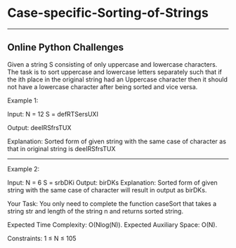 # Case-specific-Sorting-of-Strings
----------------------------------------------
Online Python Challenges
----------------------------------------------

Given a string S consisting of only uppercase and lowercase characters. The task is to sort uppercase and lowercase letters separately such that if the ith place in the original string had an Uppercase character then it should not have a lowercase character after being sorted and vice versa.

Example 1:

Input:
N = 12
S = defRTSersUXI


Output: deeIRSfrsTUX


Explanation: Sorted form of given string
with the same case of character as that
in original string is deeIRSfrsTUX

-------------------------------------------------------------------------------------


Example 2:

Input:
N = 6
S = srbDKi
Output: birDKs
Explanation: Sorted form of given string
with the same case of character will
result in output as birDKs.

Your Task:
You only need to complete the function caseSort that takes a string str and length of the string n and returns sorted string.

Expected Time Complexity: O(Nlog(N)).
Expected Auxiliary Space: O(N).

Constraints:
1 ≤ N ≤ 105
